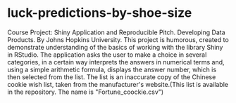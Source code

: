 # luck-predictions-by-shoe-size
Course Project: Shiny Application and Reproducible Pitch. Developing Data Products. By Johns Hopkins University.
This project is humorous, created to demonstrate understanding of the basics of working with the library Shiny in RStudio.
The application asks the user to make a choice in several categories, in a certain way interprets the answers in numerical terms and, using a simple arithmetic formula, displays the answer number, which is then selected from the list. The list is an inaccurate copy of the Chinese cookie wish list, taken from the manufacturer's website.(This list is available in the repository. The name is "Fortune_coockie.csv")
